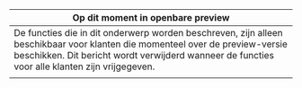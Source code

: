 |Op dit moment in openbare preview|
|--|
|De functies die in dit onderwerp worden beschreven, zijn alleen beschikbaar voor klanten die momenteel over de preview-versie beschikken. Dit bericht wordt verwijderd wanneer de functies voor alle klanten zijn vrijgegeven.|
| |
